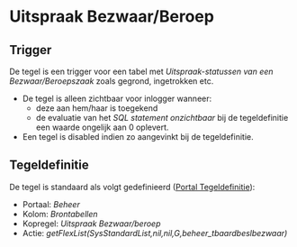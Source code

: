 # Uitspraak Bezwaar/Beroep

## Trigger

De tegel is een trigger voor een tabel met *Uitspraak-statussen van een Bezwaar/Beroepszaak* zoals gegrond, ingetrokken etc.

* De tegel is alleen zichtbaar voor inlogger wanneer:
  * deze aan hem/haar is toegekend
  * de evaluatie van het *SQL statement onzichtbaar* bij de tegeldefinitie een waarde ongelijk aan 0 oplevert.
* Een tegel is disabled indien zo aangevinkt bij de tegeldefinitie.

## Tegeldefinitie

De tegel is standaard als volgt gedefinieerd ([Portal Tegeldefinitie](../../../../instellen_inrichten/portaldefinitie/portal_tegel.md)):

* Portaal: *Beheer*
* Kolom: *Brontabellen*
* Kopregel: *Uitspraak Bezwaar/beroep*
* Actie: *getFlexList(SysStandardList,nil,nil,G,beheer_tbaardbeslbezwaar)*
